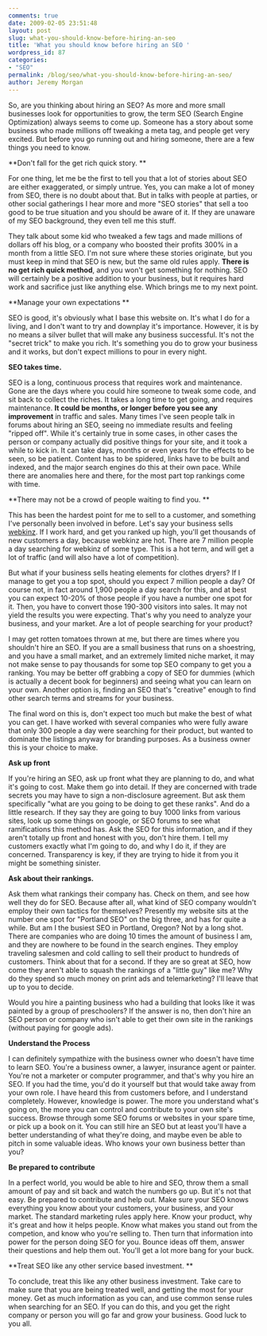 ```yaml
---
comments: true
date: 2009-02-05 23:51:48
layout: post
slug: what-you-should-know-before-hiring-an-seo
title: 'What you should know before hiring an SEO '
wordpress_id: 87
categories:
- "SEO"
permalink: /blog/seo/what-you-should-know-before-hiring-an-seo/
author: Jeremy Morgan
---
```


So, are you thinking about hiring an SEO? As more and more small businesses look for opportunities to grow, the term SEO (Search Engine Optimization) always seems to come up. Someone has a story about some business who made millions off tweaking a meta tag, and people get very excited. But before you go running out and hiring someone, there are a few things you need to know. 


**Don't fall for the get rich quick story. **

For one thing, let me be the first to tell you that a lot of stories about SEO are either exaggerated, or simply untrue. Yes, you can make a lot of money from SEO, there is no doubt about that. But in talks with people at parties, or other social gatherings I hear more and more "SEO stories" that sell a too good to be true situation and you should be aware of it. If they are unaware of my SEO background, they even tell me this stuff. 

They talk about some kid who tweaked a few tags and made millions of dollars off his blog, or a company who boosted their profits 300% in a month from a little SEO. I'm not sure where these stories originate, but you must keep in mind that SEO is new, but the same old rules apply. **There is no get rich quick method**, and you won't get something for nothing. SEO will certainly be a positive addition to your business, but it requires hard work and sacrifice just like anything else. Which brings me to my next point. 


**Manage your own expectations **

SEO is good, it's obviously what I base this website on. It's what I do for a living, and I don't want to try and downplay it's importance. However, it is by no means a silver bullet that will make any business successful. It's not the "secret trick" to make you rich. It's something you do to grow your business and it works, but don't expect millions to pour in every night. 


**SEO takes time.** 

SEO is a long, continuous process that requires work and maintenance. Gone are the days where you could hire someone to tweak some code, and sit back to collect the riches. It takes a long time to get going, and requires maintenance. **It could be months, or longer before you see any improvement** in traffic and sales. Many times I've seen people talk in forums about hiring an SEO, seeing no immediate results and feeling "ripped off". While it's certainly true in some cases, in other cases the person or company actually did positive things for your site, and it took a while to kick in. It can take days, months or even years for the effects to be seen, so be patient. Content has to be spidered, links have to be built and indexed, and the major search engines do this at their own pace. While there are anomalies here and there, for the most part top rankings come with time. 


**There may not be a crowd of people waiting to find you. **

This has been the hardest point for me to sell to a customer, and something I've personally been involved in before. Let's say your business sells [webkinz](http://www.google.com/search?hl=en&rlz=1B3GGGL_enUS283US283&q=webkinz&btnG=Search). If I work hard, and get you ranked up high, you'll get thousands of new customers a day, because webkinz are hot. There are 7 million people a day searching for webkinz of some type. This is a hot term, and will get a lot of traffic (and will also have a lot of competition). 

But what if your business sells heating elements for clothes dryers? If I manage to get you a top spot, should you expect 7 million people a day? Of course not, in fact around 1,900 people a day search for this, and at best you can expect 10-20% of those people if you have a number one spot for it. Then, you have to convert those 190-300 visitors into sales. It may not yield the results you were expecting. That's why you need to analyze your business, and your market. Are a lot of people searching for your product? 

I may get rotten tomatoes thrown at me, but there are times where you shouldn't hire an SEO. If you are a small business that runs on a shoestring, and you have a small market, and an extremely limited niche market, it may not make sense to pay thousands for some top SEO company to get you a ranking. You may be better off grabbing a copy of SEO for dummies (which is actually a decent book for beginners) and seeing what you can learn on your own. Another option is, finding an SEO that's "creative" enough to find other search terms and streams for your business. 

The final word on this is, don't expect too much but make the best of what you can get. I have worked with several companies who were fully aware that only 300 people a day were searching for their product, but wanted to dominate the listings anyway for branding purposes. As a business owner this is your choice to make. 


**Ask up front**

If you're hiring an SEO, ask up front what they are planning to do, and what it's going to cost. Make them go into detail. If they are concerned with trade secrets you may have to sign a non-disclosure agreement. But ask them specifically "what are you going to be doing to get these ranks". And do a little research. If they say they are going to buy 1000 links from various sites, look up some things on google, or SEO forums to see what ramifications this method has. Ask the SEO for this information, and if they aren't totally up front and honest with you, don't hire them. I tell my customers exactly what I'm going to do, and why I do it, if they are concerned. Transparency is key, if they are trying to hide it from you it might be something sinister. 


**Ask about their rankings.**

Ask them what rankings their company has. Check on them, and see how well they do for SEO. Because after all, what kind of SEO company wouldn't employ their own tactics for themselves? Presently my website sits at the number one spot for "Portland SEO" on the big three, and has for quite a while. But am I the busiest SEO in Portland, Oregon? Not by a long shot. There are companies who are doing 10 times the amount of business I am, and they are nowhere to be found in the search engines. They employ traveling salesmen and cold calling to sell their product to hundreds of customers. Think about that for a second. If they are so great at SEO, how come they aren't able to squash the rankings of a "little guy" like me? Why do they spend so much money on print ads and telemarketing? I'll leave that up to you to decide. 

Would you hire a painting business who had a building that looks like it was painted by a group of preschoolers? If the answer is no, then don't hire an SEO person or company who isn't able to get their own site in the rankings (without paying for google ads). 


**Understand the Process**

I can definitely sympathize with the business owner who doesn't have time to learn SEO. You're a business owner, a lawyer, insurance agent or painter. You're not a marketer or computer programmer, and that's why you hire an SEO. If you had the time, you'd do it yourself but that would take away from your own role. I have heard this from customers before, and I understand completely. However, knowledge is power. The more you understand what's going on, the more you can control and contribute to your own site's success. Browse through some SEO forums or websites in your spare time, or pick up a book on it. You can still hire an SEO but at least you'll have a better understanding of what they're doing, and maybe even be able to pitch in some valuable ideas. Who knows your own business better than you? 


**Be prepared to contribute**

In a perfect world, you would be able to hire and SEO, throw them a small amount of pay and sit back and watch the numbers go up. But it's not that easy. Be prepared to contribute and help out. Make sure your SEO knows everything you know about your customers, your business, and your market. The standard marketing rules apply here. Know your product, why it's great and how it helps people. Know what makes you stand out from the competion, and know who you're selling to. Then turn that information into power for the person doing SEO for you. Bounce ideas off them, answer their questions and help them out. You'll get a lot more bang for your buck. 

**Treat SEO like any other service based investment. **

To conclude, treat this like any other business investment. Take care to make sure that you are being treated well, and getting the most for your money. Get as much information as you can, and use common sense rules when searching for an SEO. If you can do this, and you get the right company or person you will go far and grow your business. Good luck to you all. 




